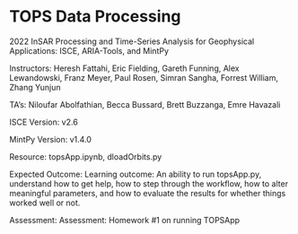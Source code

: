 # TOPS Data Processing
2022 InSAR Processing and Time-Series Analysis for Geophysical Applications: ISCE, ARIA-Tools, and MintPy

Instructors: Heresh Fattahi, Eric Fielding, Gareth Funning, Alex Lewandowski, Franz Meyer, Paul Rosen, Simran Sangha, Forrest William, Zhang Yunjun

TA’s: Niloufar Abolfathian, Becca Bussard, Brett Buzzanga, Emre Havazali

ISCE Version: v2.6

MintPy Version: v1.4.0

Resource: topsApp.ipynb, dloadOrbits.py

Expected Outcome: Learning outcome: An ability to run topsApp.py, understand how to get help, how to step through the workflow, how to alter meaningful parameters, and how to evaluate the results for whether things worked well or not.

Assessment: Assessment: Homework #1 on running TOPSApp

